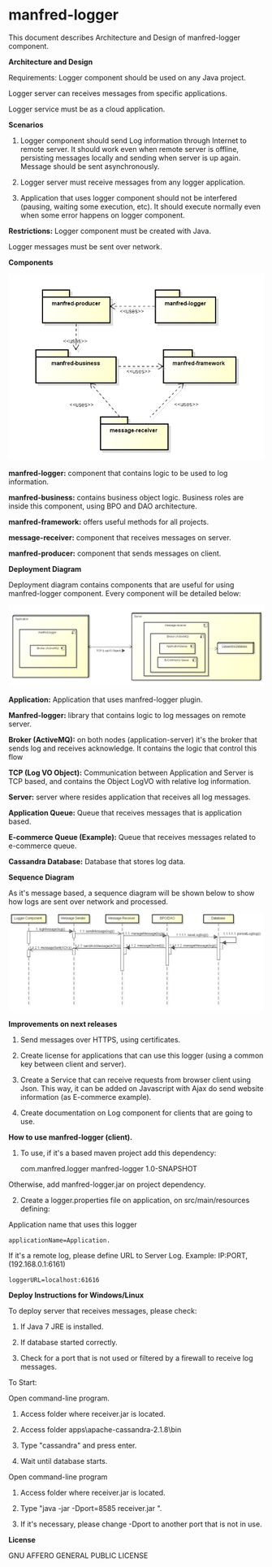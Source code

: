 # manfred-logger

This document describes Architecture and Design of manfred-logger component.

**Architecture and Design**

Requirements:
Logger component should be used on any Java project.

Logger server can receives messages from specific applications.

Logger service must be as a cloud application.


**Scenarios**

1) Logger component should send Log information through Internet to remote server. It should work even when remote server is offline, persisting messages locally and sending when server is up again. Message should be sent asynchronously.

2) Logger server must receive messages from any logger application. 

3) Application that uses logger component should not be interfered (pausing, waiting some execution, etc). It should execute normally even when some error happens on logger component.

**Restrictions:**
Logger component must be created with Java.

Logger messages must be sent over network.

**Components**

![Components](https://github.com/manfredrunkel/manfred-logger/blob/master/Misc/Module.png)

**manfred-logger:** component that contains logic to be used to log
information. 

**manfred-business:** contains business object logic. Business roles are inside this component, using BPO and DAO architecture. 

**manfred-framework:** offers useful methods for all projects. 

**message-receiver:** component that receives messages on server.

**manfred-producer:** component that sends messages on client.


**Deployment Diagram**

Deployment diagram contains components that are useful for using manfred-logger component. Every component will be detailed below:

![Deployment](https://github.com/manfredrunkel/manfred-logger/blob/master/Misc/Deployment.png)


**Application:** Application that uses manfred-logger plugin.

**Manfred-logger:** library that contains logic to log messages on remote server.

**Broker (ActiveMQ):** on both nodes (application-server) it's the broker that sends log and receives acknowledge. It contains the logic that control this flow

**TCP (Log VO Object):** Communication between Application and Server is TCP based, and contains the Object LogVO with relative log information.

**Server:** server where resides application that receives all log messages.

**Application Queue:** Queue that receives messages that is application based.

**E-commerce Queue (Example):** Queue that receives messages related to e-commerce queue.

**Cassandra Database:** Database that stores log data.


**Sequence Diagram**

As it's message based, a sequence diagram will be shown below to show how logs are sent over network and processed. 

![Sequence](https://github.com/manfredrunkel/manfred-logger/blob/master/Misc/Sequence.png)

**Improvements on next releases**

1) Send messages over HTTPS, using certificates.

2) Create license for applications that can use this logger (using a common key between client and server).

3) Create a Service that can receive requests from browser client using Json. This way, it can be added on Javascript with Ajax do send website information (as E-commerce example).

4) Create documentation on Log component for clients that are going to use.

**How to use manfred-logger (client).**

1) To use, if it's a based maven project add this dependency:

    <dependency>
        	<groupId>com.manfred.logger</groupId>
        	<artifactId>manfred-logger</artifactId>
        	<version>1.0-SNAPSHOT</version>
    </dependency>

Otherwise, add manfred-logger.jar on project dependency.

2) Create a logger.properties file on application, on src/main/resources defining:

Application name that uses this logger

    applicationName=Application.

If it's a remote log, please define URL to Server Log.
Example: IP:PORT, (192.168.0.1:6161)

    loggerURL=localhost:61616
    
**Deploy Instructions for Windows/Linux**

To deploy server that receives messages, please check:

1) If Java 7 JRE is installed.

2) If database started correctly.

3) Check for a port that is not used or filtered by a firewall to receive log messages.

To Start:

Open command-line program.

1) Access folder where receiver.jar is located.

2) Access folder apps\apache-cassandra-2.1.8\bin

3) Type "cassandra" and press enter.

4) Wait until database starts.

Open command-line program

1) Access folder where receiver.jar is located.

2) Type "java -jar -Dport=8585 receiver.jar ".

3) If it's necessary, please change -Dport to another port that is not in use.

**License**

GNU AFFERO GENERAL PUBLIC LICENSE

